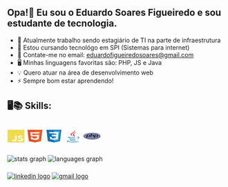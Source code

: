## Opa!👋 Eu sou o Eduardo Soares Figueiredo e sou estudante de tecnologia.

- 🔭 Atualmente trabalho sendo estagiário de TI na parte de infraestrutura
- 🌱 Estou cursando tecnológo em SPI (Sistemas para internet)
- 📧 Contate-me no email: eduardofigueiredosoares@gmail.com
- 🖥️ Minhas linguagens favoritas são: PHP, JS e Java 
- 💡 Quero atuar na área de desenvolvimento web
- ⚡ Sempre bom estar aprendendo!

## 🖥️📚 Skills:   

<!--<img src="https://github-readme-stats.vercel.app/api?username=EduardoFigueiredo05">-->

<div style="display: inline_block"><br>
  <img align="center" alt="JS-Icon" height="30" width="40" src="https://raw.githubusercontent.com/devicons/devicon/master/icons/javascript/javascript-plain.svg">
  <img align="center" alt="HTML-Icon" height="30" width="40" src="https://raw.githubusercontent.com/devicons/devicon/master/icons/html5/html5-original.svg">
  <img align="center" alt="CSS-Icon" height="30" width="40" src="https://raw.githubusercontent.com/devicons/devicon/master/icons/css3/css3-original.svg">
  <img align="center" alt="CSS-Icon" height="30" width="40" src="https://raw.githubusercontent.com/devicons/devicon/master/icons/java/java-original.svg">
  <img align="center" alt="CSS-Icon" height="30" width="40" src="https://raw.githubusercontent.com/devicons/devicon/master/icons/php/php-original.svg">
</div>
  
  ##


<div align="left">
  <img src="https://github-readme-stats.vercel.app/api?username=EduardoFigueiredo05&hide_title=false&hide_rank=false&show_icons=false&include_all_commits=true&count_private=true&disable_animations=false&theme=dracula&locale=pt-br&hide_border=false&order=1" height="148" alt="stats graph"  />
  <img src="https://github-readme-stats.vercel.app/api/top-langs?username=EduardoFigueiredo05&locale=pt-br&hide_title=false&layout=compact&card_width=320&langs_count=5&theme=dracula&hide_border=false&order=2" height="150" alt="languages graph"  />
</div>

###

###
 
<div align="left">
  <a href="https://www.linkedin.com/in/eduardo-soares-figueiredo-3952a3234/"><img src="https://raw.githubusercontent.com/maurodesouza/profile-readme-generator/master/src/assets/icons/social/linkedin/default.svg" width="52" height="40" alt="linkedin logo"/></a>
  <a href="https://sourceforge.net/projects/xampp/"><img src="https://raw.githubusercontent.com/maurodesouza/profile-readme-generator/master/src/assets/icons/social/gmail/default.svg" width="52" height="40" alt="gmail logo"/></a>
</div>


